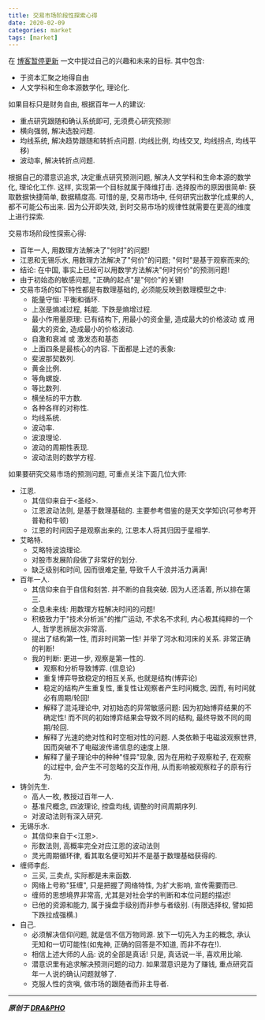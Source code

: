 ```yaml
---
title: 交易市场阶段性探索心得
date: 2020-02-09
categories: market
tags: [market]
---
```


在 [博客暂停更新](https://draapho.github.io/2018/04/12/1815-suspend/) 一文中提过自己的兴趣和未来的目标. 其中包含:
- 于资本汇聚之地得自由
- 人文学科和生命本源数学化, 理论化.


如果目标只是财务自由, 根据百年一人的建议:
- 重点研究跟随和确认系统即可, 无须费心研究预测!
- 横向强弱, 解决选股问题.
- 均线系统, 解决趋势跟随和转折点问题. (均线比例, 均线交叉, 均线拐点, 均线平移)
- 波动率, 解决转折点问题.


根据自己的潜意识追求, 决定重点研究预测问题, 解决人文学科和生命本源的数学化, 理论化工作.
这样, 实现第一个目标就属于降维打击.
选择股市的原因很简单: 获取数据快捷简单, 数据精度高.
可惜的是, 交易市场中, 任何研究出数学化成果的人, 都不可能公布出来.
因为公开即失效, 到时交易市场的规律性就需要在更高的维度上进行探索.



交易市场阶段性探索心得:
- 百年一人, 用数理方法解决了"何时"的问题!
- 江恩和无锡乐水, 用数理方法解决了"何价"的问题; "何时"是基于观察而来的; 
- 结论: 在中国, 事实上已经可以用数学方法解决"何时何价"的预测问题!
- 由于初始态的敏感问题, "正确的起点"是"何价"的关键!
- 交易市场的如下特性都是有数理基础的, 必须能反映到数理模型之中:
    - 能量守恒: 平衡和循环.
    - 上涨是熵减过程, 耗能. 下跌是熵增过程.
    - 最小作用量原理: 已有结构下, 用最小的资金量, 造成最大的价格波动 或 用最大的资金, 造成最小的价格波动.
    - 自激和衰减 或 激发态和基态
    - 上面四条是最核心的内容. 下面都是上述的表象:
    - 斐波那契数列.
    - 黄金比例.
    - 等角螺旋.
    - 等比数列.
    - 横坐标的平方数.
    - 各种各样的对称性.
    - 均线系统.
    - 波动率.
    - 波浪理论.
    - 波动的周期性表现.
    - 波动法则的数学方程.

    

如果要研究交易市场的预测问题, 可重点关注下面几位大师:
- 江恩. 
    - 其信仰来自于<圣经>.
    - 江恩波动法则, 是基于数理基础的. 主要参考借鉴的是天文学知识(可参考开普勒和牛顿)
    - 江恩的时间因子是观察出来的, 江恩本人将其归因于星相学.
- 艾略特.
    - 艾略特波浪理论.
    - 对股市发展阶段做了非常好的划分.
    - 缺乏级别和时间, 因而很难定量, 导致千人千浪并活力满满!
- 百年一人. 
    - 其信仰来自于自信和刻苦. 并不断的自我突破. 因为人还活着, 所以排在第三.
    - 全息未来线: 用数理方程解决时间的问题! 
    - 积极致力于"技术分析派"的推广运动, 不求名不求利, 内心极其纯粹的一个人, 哲学思辨层次非常高.
    - 提出了结构第一性, 而非时间第一性! 并举了河水和河床的关系. 非常正确的判断!
    - 我的判断: 更进一步, 观察是第一性的. 
        - 观察和分析导致博弈. (信息论)
        - 重复博弈导致稳定的相互关系, 也就是结构(博弈论)
        - 稳定的结构产生重复性, 重复性让观察者产生时间概念, 因而, 有时间就必有周期/轮回!
        - 解释了混沌理论中, 对初始态的异常敏感问题: 因为初始博弈结果的不确定性! 而不同的初始博弈结果会导致不同的结构, 最终导致不同的周期/轮回.
        - 解释了光速的绝对性和时空相对性的问题. 人类依赖于电磁波观察世界, 因而突破不了电磁波传递信息的速度上限.
        - 解释了量子理论中的种种"怪异"现象, 因为在用粒子观察粒子, 在观察的过程中, 会产生不可忽略的交互作用, 从而影响被观察粒子的原有行为.
- 铸剑先生. 
    - 高人一枚, 教授过百年一人.
    - 基准尺概念, 四波理论, 控盘均线, 调整的时间周期序列.
    - 对波动法则有深入研究.
- 无锡乐水. 
    - 其信仰来自于<江恩>.
    - 形数法则, 高概率完全对应江恩的波动法则
    - 灵光周期循环律, 看其取名便可知并不是基于数理基础获得的.
- 缠师李彪.
    - 三买, 三卖点, 实际都是未来函数.
    - 网络上号称"狂缠", 只是把握了网络特性, 为扩大影响, 宣传需要而已.
    - 缠师的思想境界非常高, 尤其是对社会学的判断和本位问题的描述!
    - 已他的资源和能力, 属于操盘手级别而非参与者级别. (有限选择权, 譬如把下跌拉成强横.)
- 自己.
    - 必须解决信仰问题, 就是信不信万物同源. 放下一切先入为主的概念, 承认无知和一切可能性(如鬼神, 正确的回答是不知道, 而非不存在!).
    - 相信上述大师的人品: 说的全部是真话! 只是, 真话说一半, 喜欢用比喻.
    - 潜意识里有追求解决预测问题的动力. 如果潜意识是为了赚钱, 重点研究百年一人说的确认问题就够了.
    - 克服人性的贪嗔, 做市场的跟随者而非主导者.
    


------------

***原创于 [DRA&PHO](https://draapho.github.io/)***
    